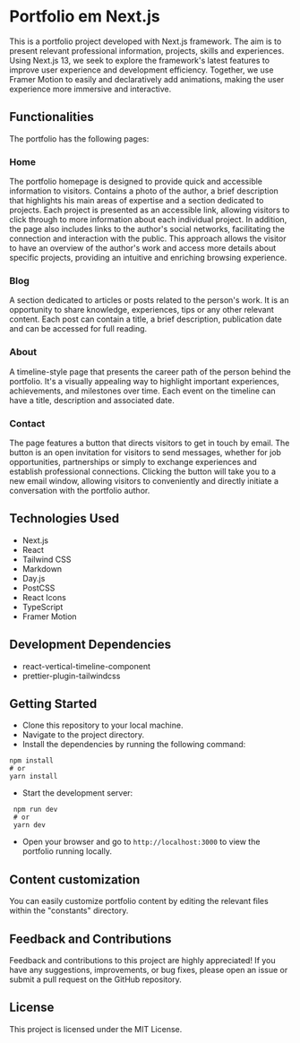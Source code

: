 # Portfolio em Next.js
This is a portfolio project developed with Next.js framework. The aim is to present relevant professional information, projects, skills and experiences. Using Next.js 13, we seek to explore the framework's latest features to improve user experience and development efficiency. Together, we use Framer Motion to easily and declaratively add animations, making the user experience more immersive and interactive.

## Functionalities
The portfolio has the following pages:
### Home
The portfolio homepage is designed to provide quick and accessible information to visitors. Contains a photo of the author, a brief description that highlights his main areas of expertise and a section dedicated to projects. Each project is presented as an accessible link, allowing visitors to click through to more information about each individual project. In addition, the page also includes links to the author's social networks, facilitating the connection and interaction with the public. This approach allows the visitor to have an overview of the author's work and access more details about specific projects, providing an intuitive and enriching browsing experience.
### Blog
A section dedicated to articles or posts related to the person's work. It is an opportunity to share knowledge, experiences, tips or any other relevant content. Each post can contain a title, a brief description, publication date and can be accessed for full reading.
### About
A timeline-style page that presents the career path of the person behind the portfolio. It's a visually appealing way to highlight important experiences, achievements, and milestones over time. Each event on the timeline can have a title, description and associated date.
### Contact
The page features a button that directs visitors to get in touch by email. The button is an open invitation for visitors to send messages, whether for job opportunities, partnerships or simply to exchange experiences and establish professional connections. Clicking the button will take you to a new email window, allowing visitors to conveniently and directly initiate a conversation with the portfolio author.

## Technologies Used
- Next.js
- React
- Tailwind CSS
- Markdown
- Day.js
- PostCSS
- React Icons
- TypeScript
- Framer Motion
## Development Dependencies
- react-vertical-timeline-component
- prettier-plugin-tailwindcss

## Getting Started
- Clone this repository to your local machine.
- Navigate to the project directory.
- Install the dependencies by running the following command:
```
npm install
# or
yarn install
```
- Start the development server:
 ```
  npm run dev
  # or
  yarn dev
 ```
- Open your browser and go to ```http://localhost:3000``` to view the portfolio running locally.

## Content customization
You can easily customize portfolio content by editing the relevant files within the "constants" directory.

## Feedback and Contributions
Feedback and contributions to this project are highly appreciated! If you have any suggestions, improvements, or bug fixes, please open an issue or submit a pull request on the GitHub repository.

## License
This project is licensed under the MIT License.
